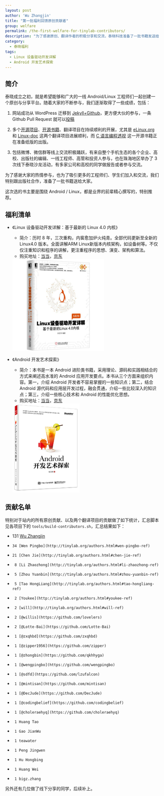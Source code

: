 ```yaml
---
layout: post
author: 'Wu Zhangjin'
title: "第一批福利回馈原创贡献者"
group: welfare
permalink: /the-first-welfare-for-tinylab-contributors/
description: "为了感谢原创、翻译作者的积极分享和交流，泰晓科技准备了一批书籍发送给大家"
category:
  - 泰晓福利
tags:
  - Linux 设备驱动开发详解
  - Android 开发艺术探索
---
```


## 简介

泰晓成立之初，就是希望能够和广大的一线 Android/Linux 工程师们一起创建一个原创与分享平台。随着大家的不断参与，我们逐渐取得了一些成绩，包括：

1. 网站成功从 WordPress 迁移到 [Jekyll+Github](https://github.com/tinyclub/tinylab.org.git)，更方便大伙的参与，一条 Github Pull Request 就可以[投稿](http://tinylab.org/post/)

2. 多个[开源项目](http://tinylab.org/projects/)、[开源书籍](http://tinylab.org/books/)、翻译项目在持续顺利的开展，尤其是 [eLinux.org](http://tinylab.org/elinux/) 和 [Linux-doc](http://tinylab.org/linux-doc/) 这两个翻译项目进展顺利，而 [C 语言编程透视](http://tinylab.org/open-c-book/) 这一开源书籍正在准备纸版的出版。

3. 包括微博、微信群等线上交流积极踊跃，有来自整个手机生态的各个企业、高校、出版社的编辑、一线工程师、高管和投资人参与，也在珠海地区举办了 3 次线下泰晓沙龙活动，有多家公司和高校的同学做报告或者参与交流。

为了感谢大家的热情参与，也为了吸引更多的工程师们、学生们加入和交流，我们特别跟出版社合作，准备了一批书籍送给大家。

这次选的书主要是围绕 Android / Linux，都是业界的前辈精心撰写的，特别推荐。

## 福利清单

* 《Linux 设备驱动开发详解：基于最新的 Linux 4.0 内核》
  * 简介：历时 8 年，三次重构，内窖愈加炉火纯青。全部代码更新至全新的 Linux4.0 版本。全面讲解ARM Linux新版本内核架构，如设备树等。不仅仅注重知识和程序的讲解，更注重程序的思想、演变、架构和算法。
  * 购买地址：[当当](http://product.dangdang.com/23759630.html)，[京东](http://item.jd.com/11752798.html)

  <img src="/images/books/linux-device-driver-song-978-7-111-50789-5.jpg" title="《Linux 设备驱动开发详解》封面" width="300">

* 《Android 开发艺术探索》
  * 简介：本书是一本 Android 进阶类书籍，采用理论、源码和实践相结合的方式来阐述高水准的 Android 应用开发要点。本书从三个方面来组织内容。第一，介绍 Android 开发者不容易掌握的一些知识点；第二，结合 Android 源代码和应用层开发过程，融会贯通，介绍一些比较深入的知识点；第三，介绍一些核心技术和 Android 的性能优化思想。
  * 购买地址：[当当](http://product.dangdang.com/23766472.html)，[京东](http://item.jd.com/1709011859.html)

  <img src="/images/books/android-dev-art-ren-978-7-121-26939-4.jpg" title="《Android 开发艺术探索》封面" width="220">

## 贡献名单

特别对于站内的所有原创贡献、以及两个翻译项目的贡献做了如下统计，汇总脚本见各项目下的 `tools/build-contributors.sh`，汇总结果如下：

*    131 [Wu Zhangjin](http://tinylab.org/authors.html#wu-zhangjin-ref)
*     34 [Wen Pingbo](http://tinylab.org/authors.html#wen-pingbo-ref)
*     21 [Chen Jie](http://tinylab.org/authors.html#chen-jie-ref)
*      8 [Li Zhaozhong](http://tinylab.org/authors.html#li-zhaozhong-ref)
*      5 [Zhou Yuanbin](http://tinylab.org/authors.html#zhou-yuanbin-ref)
*      5 [Tao HongLiang](http://tinylab.org/authors.html#tao-hongliang-ref)
*      2 [Youkee](http://tinylab.org/authors.html#youkee-ref)
*      2 [will](http://tinylab.org/authors.html#will-ref)
*      2 [@willis](https://github.com/lovelers)
*      2 [@Lotte-Bai](https://github.com/Lotte-Bai)
*      1 [@zxqhbd](https://github.com/zxqhbd)
*      1 [@zipper1956](https://github.com/zipper)
*      1 [@zhongbin](https://github.com/qkhhyga)
*      1 [@wengpingbo](https://github.com/wengpingbo)
*      1 [@sdfd](https://github.com/lzufalcon)
*      1 [@mintisan](https://github.com/mintisan)
*      1 [@DecJude](https://github.com/DecJude)
*      1 [@codingbelief](https://github.com/codingbelief)
*      1 [@choleraehyq](https://github.com/choleraehyq)
*      1 Huang Tao
*      1 Gao JianWu
*      1 teawater
*      1 Peng Jingwen
*      1 Hu Hongbing
*      1 Huang Wei
*      1 bigz.zhang

另外还有几位做了线下分享的同学，后续补上。
